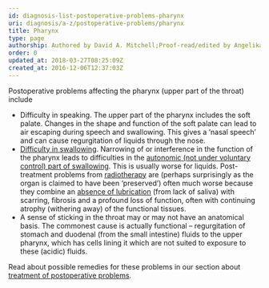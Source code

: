 ```yaml
---
id: diagnosis-list-postoperative-problems-pharynx
uri: diagnosis/a-z/postoperative-problems/pharynx
title: Pharynx
type: page
authorship: Authored by David A. Mitchell;Proof-read/edited by Angelika Sebald
order: 0
updated_at: 2018-03-27T08:25:09Z
created_at: 2016-12-06T12:37:03Z
---
```


<p>Postoperative problems affecting the pharynx (upper part of the
    throat) include</p>
<ul>
    <li>Difficulty in speaking. The upper part of the pharynx includes
        the soft palate. Changes in the shape and function of
        the soft palate can lead to air escaping during speech
        and swallowing. This gives a ‘nasal speech’ and can cause
        regurgitation of liquids through the nose.</li>
    <li><a href="/diagnosis/a-z/dysphagia">Difficulty in swallowing</a>.
        Narrowing of or interference in the function of the pharynx
        leads to difficulties in the <a href="/help/oral-food/swallowing-anatomy-physiology">autonomic (not under voluntary control) part of swallowing</a>.
        This is usually worse for liquids. Post-treatment problems
        from <a href="/treatment/radiotherapy">radiotherapy</a>        are (perhaps surprisingly as the organ is claimed to
        have been ‘preserved’) often much worse because they
        combine an <a href="/help/oral-food/saliva-and-eating">absence of lubrication</a>        (from lack of saliva) with scarring, fibrosis and a profound
        loss of function, often with continuing atrophy (withering
        away) of the functional tissues.</li>
    <li>A sense of sticking in the throat may or may not have an
        anatomical basis. The commonest cause is actually functional
        – regurgitation of stomach and duodenal (from the small
        intestine) fluids to the upper pharynx, which has cells
        lining it which are not suited to exposure to these (acidic)
        fluids.</li>
</ul>
<aside>
    <p>Read about possible remedies for these problems in our section
        about <a href="/treatment/surgery/postoperative-problems">treatment of postoperative problems</a>.</p>
</aside>
